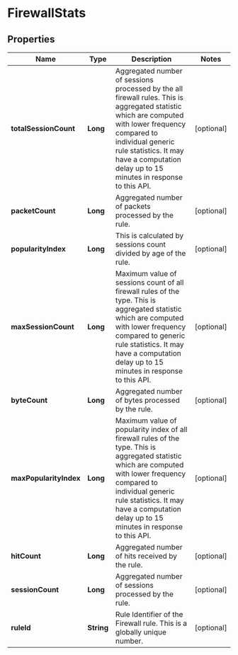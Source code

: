 # FirewallStats

## Properties
Name | Type | Description | Notes
------------ | ------------- | ------------- | -------------
**totalSessionCount** | **Long** | Aggregated number of sessions processed by the all firewall rules. This is aggregated statistic which are computed with lower frequency compared to individual generic rule statistics. It may have a computation delay up to 15 minutes in response to this API. |  [optional]
**packetCount** | **Long** | Aggregated number of packets processed by the rule. |  [optional]
**popularityIndex** | **Long** | This is calculated by sessions count divided by age of the rule. |  [optional]
**maxSessionCount** | **Long** | Maximum value of sessions count of all firewall rules of the type. This is aggregated statistic which are computed with lower frequency compared to generic rule statistics. It may have a computation delay up to 15 minutes in response to this API. |  [optional]
**byteCount** | **Long** | Aggregated number of bytes processed by the rule. |  [optional]
**maxPopularityIndex** | **Long** | Maximum value of popularity index of all firewall rules of the type. This is aggregated statistic which are computed with lower frequency compared to individual generic rule statistics. It may have a computation delay up to 15 minutes in response to this API. |  [optional]
**hitCount** | **Long** | Aggregated number of hits received by the rule. |  [optional]
**sessionCount** | **Long** | Aggregated number of sessions processed by the rule. |  [optional]
**ruleId** | **String** | Rule Identifier of the Firewall rule. This is a globally unique number. |  [optional]
